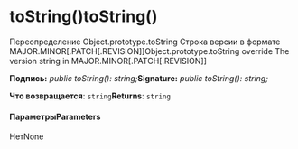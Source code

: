 # <a name="tostring"></a><span data-ttu-id="878f7-101">toString()</span><span class="sxs-lookup"><span data-stu-id="878f7-101">toString()</span></span>




<span data-ttu-id="878f7-102">Переопределение Object.prototype.toString Строка версии в формате MAJOR.MINOR[.PATCH[.REVISION]]</span><span class="sxs-lookup"><span data-stu-id="878f7-102">Object.prototype.toString override The version string in MAJOR.MINOR[.PATCH[.REVISION]]</span></span>

<span data-ttu-id="878f7-103">**Подпись:** _public toString(): string;_</span><span class="sxs-lookup"><span data-stu-id="878f7-103">**Signature:** _public toString(): string;_</span></span>

<span data-ttu-id="878f7-104">**Что возвращается**: `string`</span><span class="sxs-lookup"><span data-stu-id="878f7-104">**Returns**: `string`</span></span>





#### <a name="parameters"></a><span data-ttu-id="878f7-105">Параметры</span><span class="sxs-lookup"><span data-stu-id="878f7-105">Parameters</span></span>
<span data-ttu-id="878f7-106">Нет</span><span class="sxs-lookup"><span data-stu-id="878f7-106">None</span></span>


